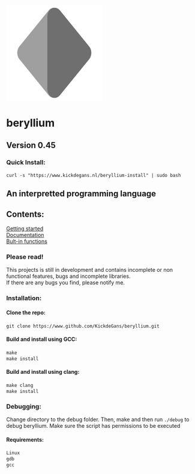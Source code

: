 <img src="Beryllium-Logo.svg" width="256"></img>
# beryllium
## Version 0.45

### Quick Install:
```shell
curl -s "https://www.kickdegans.nl/beryllium-install" | sudo bash
```

## An interpretted programming language

## Contents:
[Getting started](https://github.com/KickdeGans/beryllium/wiki)
<br>
[Documentation](https://github.com/KickdeGans/beryllium/wiki/Documentation)
<br>
[Bult-in functions](https://github.com/KickdeGans/beryllium/wiki/Built-in-functions)
<br>
### Please read!
This projects is still in development and contains incomplete or non functional features, bugs and incomplete libraries.<br>
If there are any bugs you find, please notify me.<br>

### Installation:
#### Clone the repo:
```shell
git clone https://www.github.com/KickdeGans/beryllium.git
```
#### Build and install using GCC:
```shell
make
make install
```
#### Build and install using clang:
```shell
make clang
make install
```

### Debugging:
Change directory to the debug folder.
Then, make and then run ```./debug``` to debug beryllium.
Make sure the script has permissions to be executed
#### Requirements:
```
Linux
gdb
gcc
```
